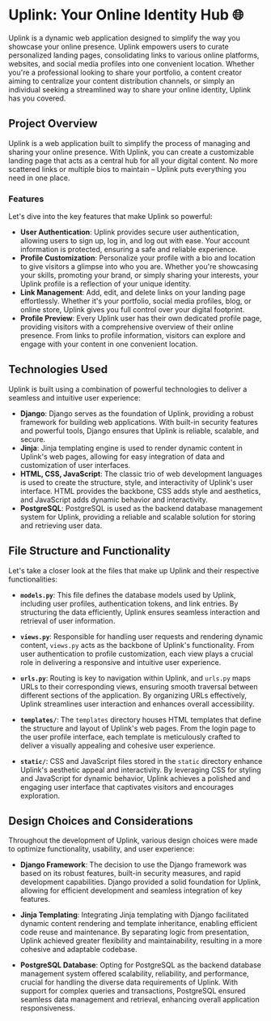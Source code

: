 # Uplink: Your Online Identity Hub 🌐

Uplink is a dynamic web application designed to simplify the way you showcase your online presence. Uplink empowers users to curate personalized landing pages, consolidating links to various online platforms, websites, and social media profiles into one convenient location. Whether you're a professional looking to share your portfolio, a content creator aiming to centralize your content distribution channels, or simply an individual seeking a streamlined way to share your online identity, Uplink has you covered.

## Project Overview

Uplink is a web application built to simplify the process of managing and sharing your online presence. With Uplink, you can create a customizable landing page that acts as a central hub for all your digital content. No more scattered links or multiple bios to maintain – Uplink puts everything you need in one place.

### Features

Let's dive into the key features that make Uplink so powerful:

- **User Authentication**: Uplink provides secure user authentication, allowing users to sign up, log in, and log out with ease. Your account information is protected, ensuring a safe and reliable experience.
- **Profile Customization**: Personalize your profile with a bio and location to give visitors a glimpse into who you are. Whether you're showcasing your skills, promoting your brand, or simply sharing your interests, your Uplink profile is a reflection of your unique identity.
- **Link Management**: Add, edit, and delete links on your landing page effortlessly. Whether it's your portfolio, social media profiles, blog, or online store, Uplink gives you full control over your digital footprint.
- **Profile Preview**: Every Uplink user has their own dedicated profile page, providing visitors with a comprehensive overview of their online presence. From links to profile information, visitors can explore and engage with your content in one convenient location.

## Technologies Used

Uplink is built using a combination of powerful technologies to deliver a seamless and intuitive user experience:

- **Django**: Django serves as the foundation of Uplink, providing a robust framework for building web applications. With built-in security features and powerful tools, Django ensures that Uplink is reliable, scalable, and secure.
- **Jinja**: Jinja templating engine is used to render dynamic content in Uplink's web pages, allowing for easy integration of data and customization of user interfaces.
- **HTML, CSS, JavaScript**: The classic trio of web development languages is used to create the structure, style, and interactivity of Uplink's user interface. HTML provides the backbone, CSS adds style and aesthetics, and JavaScript adds dynamic behavior and interactivity.
- **PostgreSQL**: PostgreSQL is used as the backend database management system for Uplink, providing a reliable and scalable solution for storing and retrieving user data.

## File Structure and Functionality

Let's take a closer look at the files that make up Uplink and their respective functionalities:

- **`models.py`**: This file defines the database models used by Uplink, including user profiles, authentication tokens, and link entries. By structuring the data efficiently, Uplink ensures seamless interaction and retrieval of user information.

- **`views.py`**: Responsible for handling user requests and rendering dynamic content, `views.py` acts as the backbone of Uplink's functionality. From user authentication to profile customization, each view plays a crucial role in delivering a responsive and intuitive user experience.

- **`urls.py`**: Routing is key to navigation within Uplink, and `urls.py` maps URLs to their corresponding views, ensuring smooth traversal between different sections of the application. By organizing URLs effectively, Uplink streamlines user interaction and enhances overall accessibility.

- **`templates/`**: The `templates` directory houses HTML templates that define the structure and layout of Uplink's web pages. From the login page to the user profile interface, each template is meticulously crafted to deliver a visually appealing and cohesive user experience.

- **`static/`**: CSS and JavaScript files stored in the `static` directory enhance Uplink's aesthetic appeal and interactivity. By leveraging CSS for styling and JavaScript for dynamic behavior, Uplink achieves a polished and engaging user interface that captivates visitors and encourages exploration.

## Design Choices and Considerations

Throughout the development of Uplink, various design choices were made to optimize functionality, usability, and user experience:

- **Django Framework**: The decision to use the Django framework was based on its robust features, built-in security measures, and rapid development capabilities. Django provided a solid foundation for Uplink, allowing for efficient development and seamless integration of key features.

- **Jinja Templating**: Integrating Jinja templating with Django facilitated dynamic content rendering and template inheritance, enabling efficient code reuse and maintenance. By separating logic from presentation, Uplink achieved greater flexibility and maintainability, resulting in a more cohesive and adaptable codebase.

- **PostgreSQL Database**: Opting for PostgreSQL as the backend database management system offered scalability, reliability, and performance, crucial for handling the diverse data requirements of Uplink. With support for complex queries and transactions, PostgreSQL ensured seamless data management and retrieval, enhancing overall application responsiveness.
